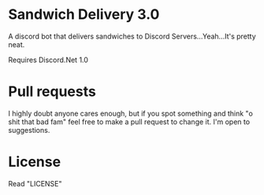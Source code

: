 # Sandwich Delivery 3.0

A discord bot that delivers sandwiches to Discord Servers...Yeah...It's pretty neat.

Requires Discord.Net 1.0

# Pull requests
I highly doubt anyone cares enough, but if you spot something and think "o shit that bad fam" feel free to make a pull request to change it. I'm open to suggestions.

# License
 Read "LICENSE"
